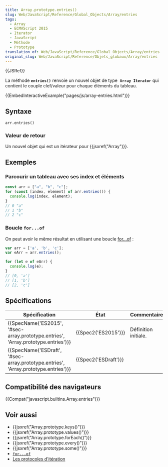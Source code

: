 ```yaml
---
title: Array.prototype.entries()
slug: Web/JavaScript/Reference/Global_Objects/Array/entries
tags:
  - Array
  - ECMAScript 2015
  - Iterator
  - JavaScript
  - Méthode
  - Prototype
translation_of: Web/JavaScript/Reference/Global_Objects/Array/entries
original_slug: Web/JavaScript/Reference/Objets_globaux/Array/entries
---
```

{{JSRef}}

La méthode **`entries()`** renvoie un nouvel objet de type  **`Array Iterator`** qui contient le couple clef/valeur pour chaque éléments du tableau.

{{EmbedInteractiveExample("pages/js/array-entries.html")}}

## Syntaxe

    arr.entries()

### Valeur de retour

Un nouvel objet qui est un itérateur pour {{jsxref("Array")}}.

## Exemples

### Parcourir un tableau avec ses index et éléments

```js
const arr = ["a", "b", "c"];
for (const [index, element] of arr.entries()) {
  console.log(index, element);
}
// 0 "a"
// 1 "b"
// 2 "c"
```

### Boucle `for...of`

On peut avoir le même résultat en utilisant une boucle [for...of](/fr/docs/Web/JavaScript/Reference/Instructions/for...of) :

```js
var arr = ['a', 'b', 'c'];
var eArr = arr.entries();

for (let e of eArr) {
  console.log(e);
}
// [0, 'a']
// [1, 'b']
// [2, 'c']
```

## Spécifications

| Spécification                                                                                                | État                         | Commentaires         |
| ------------------------------------------------------------------------------------------------------------ | ---------------------------- | -------------------- |
| {{SpecName('ES2015', '#sec-array.prototype.entries', 'Array.prototype.entries')}} | {{Spec2('ES2015')}}     | Définition initiale. |
| {{SpecName('ESDraft', '#sec-array.prototype.entries', 'Array.prototype.entries')}} | {{Spec2('ESDraft')}} |                      |

## Compatibilité des navigateurs

{{Compat("javascript.builtins.Array.entries")}}

## Voir aussi

- {{jsxref("Array.prototype.keys()")}}
- {{jsxref("Array.prototype.values()")}}
- {{jsxref("Array.prototype.forEach()")}}
- {{jsxref("Array.prototype.every()")}}
- {{jsxref("Array.prototype.some()")}}
- [`for...of`](/fr/docs/Web/JavaScript/Reference/Instructions/for...of)
- [Les protocoles d'itération](/fr/docs/Web/JavaScript/Reference/Les_protocoles_iteration)
